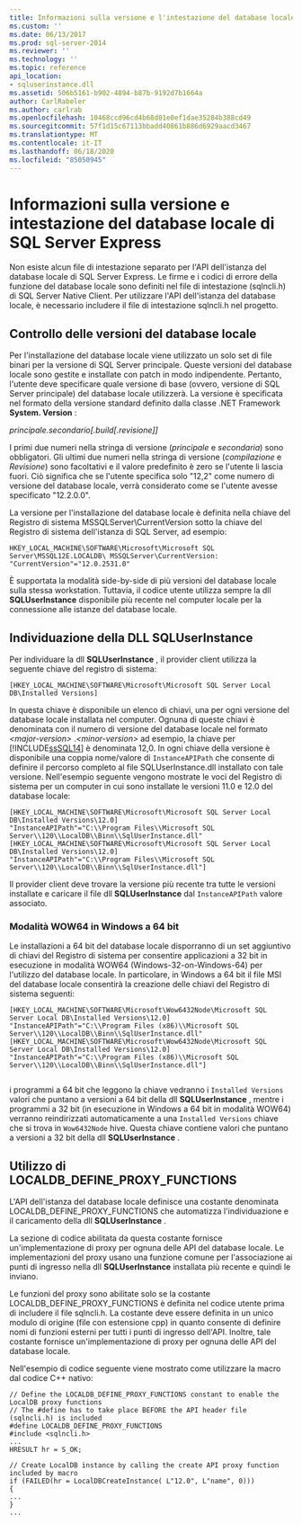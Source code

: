 ```yaml
---
title: Informazioni sulla versione e l'intestazione del database locale SQL Server Express | Microsoft Docs
ms.custom: ''
ms.date: 06/13/2017
ms.prod: sql-server-2014
ms.reviewer: ''
ms.technology: ''
ms.topic: reference
api_location:
- sqluserinstance.dll
ms.assetid: 506b5161-b902-4894-b87b-9192d7b1664a
author: CarlRabeler
ms.author: carlrab
ms.openlocfilehash: 10468ccd96cd4b68d01e0ef1dae35284b388cd49
ms.sourcegitcommit: 57f1d15c67113bbadd40861b886d6929aacd3467
ms.translationtype: MT
ms.contentlocale: it-IT
ms.lasthandoff: 06/18/2020
ms.locfileid: "85050945"
---
```

# <a name="sql-server-express-localdb-header-and-version-information"></a>Informazioni sulla versione e intestazione del database locale di SQL Server Express
  Non esiste alcun file di intestazione separato per l'API dell'istanza del database locale di SQL Server Express. Le firme e i codici di errore della funzione del database locale sono definiti nel file di intestazione (sqlncli.h) di SQL Server Native Client. Per utilizzare l'API dell'istanza del database locale, è necessario includere il file di intestazione sqlncli.h nel progetto.  
  
## <a name="localdb-versioning"></a>Controllo delle versioni del database locale  
 Per l'installazione del database locale viene utilizzato un solo set di file binari per la versione di SQL Server principale. Queste versioni del database locale sono gestite e installate con patch in modo indipendente. Pertanto, l'utente deve specificare quale versione di base (ovvero, versione di SQL Server principale) del database locale utilizzerà. La versione è specificata nel formato della versione standard definito dalla classe .NET Framework **System. Version** :  
  
 *principale.secondario[.build[.revisione]]*  
  
 I primi due numeri nella stringa di versione (*principale* e *secondaria*) sono obbligatori. Gli ultimi due numeri nella stringa di versione (*compilazione* e *Revisione*) sono facoltativi e il valore predefinito è zero se l'utente li lascia fuori. Ciò significa che se l'utente specifica solo "12,2" come numero di versione del database locale, verrà considerato come se l'utente avesse specificato "12.2.0.0".  
  
 La versione per l'installazione del database locale è definita nella chiave del Registro di sistema MSSQLServer\CurrentVersion sotto la chiave del Registro di sistema dell'istanza di SQL Server, ad esempio:  
  
```  
HKEY_LOCAL_MACHINE\SOFTWARE\Microsoft\Microsoft SQL Server\MSSQL12E.LOCALDB\ MSSQLServer\CurrentVersion: "CurrentVersion"="12.0.2531.0"  
```  
  
 È supportata la modalità side-by-side di più versioni del database locale sulla stessa workstation. Tuttavia, il codice utente utilizza sempre la dll **SQLUserInstance** disponibile più recente nel computer locale per la connessione alle istanze del database locale.  
  
## <a name="locating-the-sqluserinstance-dll"></a>Individuazione della DLL SQLUserInstance  
 Per individuare la dll **SQLUserInstance** , il provider client utilizza la seguente chiave del registro di sistema:  
  
```  
[HKEY_LOCAL_MACHINE\SOFTWARE\Microsoft\Microsoft SQL Server Local DB\Installed Versions]  
```  
  
 In questa chiave è disponibile un elenco di chiavi, una per ogni versione del database locale installata nel computer. Ognuna di queste chiavi è denominata con il numero di versione del database locale nel formato *\<major-version>* .*\<minor-version>* ad esempio, la chiave per [!INCLUDE[ssSQL14](../../includes/sssql14-md.md)] è denominata 12,0. In ogni chiave della versione è disponibile una coppia nome/valore di `InstanceAPIPath` che consente di definire il percorso completo al file SQLUserInstance.dll installato con tale versione. Nell'esempio seguente vengono mostrate le voci del Registro di sistema per un computer in cui sono installate le versioni 11.0 e 12.0 del database locale:  
  
```  
[HKEY_LOCAL_MACHINE\SOFTWARE\Microsoft\Microsoft SQL Server Local DB\Installed Versions\12.0]  
"InstanceAPIPath"="C:\\Program Files\\Microsoft SQL Server\\120\\LocalDB\\Binn\\SqlUserInstance.dll"  
[HKEY_LOCAL_MACHINE\SOFTWARE\Microsoft\Microsoft SQL Server Local DB\Installed Versions\12.0]  
"InstanceAPIPath"="C:\\Program Files\\Microsoft SQL Server\\120\\LocalDB\\Binn\\SqlUserInstance.dll"]  
```  
  
 Il provider client deve trovare la versione più recente tra tutte le versioni installate e caricare il file dll **SQLUserInstance** dal `InstanceAPIPath` valore associato.  
  
### <a name="wow64-mode-on-64-bit-windows"></a>Modalità WOW64 in Windows a 64 bit  
 Le installazioni a 64 bit del database locale disporranno di un set aggiuntivo di chiavi del Registro di sistema per consentire applicazioni a 32 bit in esecuzione in modalità WOW64 (Windows-32-on-Windows-64) per l'utilizzo del database locale. In particolare, in Windows a 64 bit il file MSI del database locale consentirà la creazione delle chiavi del Registro di sistema seguenti:  
  
```  
[HKEY_LOCAL_MACHINE\SOFTWARE\Microsoft\Wow6432Node\Microsoft SQL Server Local DB\Installed Versions\12.0]  
"InstanceAPIPath"="C:\\Program Files (x86)\\Microsoft SQL Server\\120\\LocalDB\\Binn\\SqlUserInstance.dll"  
[HKEY_LOCAL_MACHINE\SOFTWARE\Microsoft\Wow6432Node\Microsoft SQL Server Local DB\Installed Versions\12.0]  
"InstanceAPIPath"="C:\\Program Files (x86)\\Microsoft SQL Server\\120\\LocalDB\\Binn\\SqlUserInstance.dll"]  
  
```  
  
 i programmi a 64 bit che leggono la chiave vedranno i `Installed Versions` valori che puntano a versioni a 64 bit della dll **SQLUserInstance** , mentre i programmi a 32 bit (in esecuzione in Windows a 64 bit in modalità WOW64) verranno reindirizzati automaticamente a una `Installed Versions` chiave che si trova in `Wow6432Node` hive. Questa chiave contiene valori che puntano a versioni a 32 bit della dll **SQLUserInstance** .  
  
## <a name="using-localdb_define_proxy_functions"></a>Utilizzo di LOCALDB_DEFINE_PROXY_FUNCTIONS  
 L'API dell'istanza del database locale definisce una costante denominata LOCALDB_DEFINE_PROXY_FUNCTIONS che automatizza l'individuazione e il caricamento della dll **SQLUserInstance** .  
  
 La sezione di codice abilitata da questa costante fornisce un'implementazione di proxy per ognuna delle API del database locale. Le implementazioni del proxy usano una funzione comune per l'associazione ai punti di ingresso nella dll **SQLUserInstance** installata più recente e quindi le inviano.  
  
 Le funzioni del proxy sono abilitate solo se la costante LOCALDB_DEFINE_PROXY_FUNCTIONS è definita nel codice utente prima di includere il file sqlncli.h. La costante deve essere definita in un unico modulo di origine (file con estensione cpp) in quanto consente di definire nomi di funzioni esterni per tutti i punti di ingresso dell'API. Inoltre, tale costante fornisce un'implementazione di proxy per ognuna delle API del database locale.  
  
 Nell'esempio di codice seguente viene mostrato come utilizzare la macro dal codice C++ nativo:  
  
```  
// Define the LOCALDB_DEFINE_PROXY_FUNCTIONS constant to enable the LocalDB proxy functions   
// The #define has to take place BEFORE the API header file (sqlncli.h) is included  
#define LOCALDB_DEFINE_PROXY_FUNCTIONS  
#include <sqlncli.h>  
...  
HRESULT hr = S_OK;  
  
// Create LocalDB instance by calling the create API proxy function included by macro  
if (FAILED(hr = LocalDBCreateInstance( L"12.0", L"name", 0)))  
{  
...  
}  
...  
  
```  
  
  
